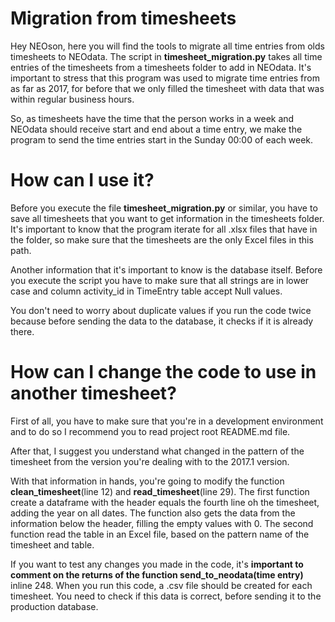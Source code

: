 # Migration from timesheets

Hey NEOson, here you will find the tools to migrate all time entries from olds timesheets to NEOdata. The script in **timesheet_migration.py** takes all time entries of the timesheets from a timesheets folder to add in NEOdata. It's important to stress that this program was used to migrate time entries from as far as 2017, for before that we only filled the timesheet with data that was within regular business hours.

So, as timesheets have the time that the person works in a week and NEOdata should receive start and end about a time entry, we make the program to send the time entries start in the Sunday 00:00 of each week.

# How can I use it?

Before you execute the file **timesheet_migration.py** or similar, you have to save all timesheets that you want to get information in the timesheets folder. It's important to know that the program iterate for all .xlsx files that have in the folder, so make sure that the timesheets are the only Excel files in this path.

Another information that it's important to know is the database itself. Before you execute the script you have to make sure that all strings are in lower case and column activity_id in TimeEntry table accept Null values. 

You don't need to worry about duplicate values if you run the code twice because before sending the data to the database, it checks if it is already there.

# How can I change the code to use in another timesheet? 

First of all, you have to make sure that you're in a development environment and to do so I recommend you to read project root README.md file.

After that, I suggest you understand what changed in the pattern of the timesheet from the version you're dealing with to the 2017.1 version.

With that information in hands, you're going to modify the function **clean_timesheet**(line 12) and **read_timesheet**(line 29). The first function create a dataframe with the header equals the fourth line oh the timesheet, adding the year on all dates. The function also gets the data from the information below the header, filling the empty values with 0. The second function read the table in an Excel file, based on the pattern name of the timesheet and table.

If you want to test any changes you made in the code, it's **important to comment on the returns of the function send_to_neodata(time entry)** inline 248. When you run this code, a .csv file should be created for each timesheet. You need to check if this data is correct, before sending it to the production database.